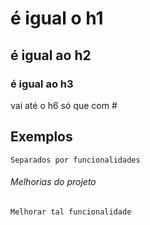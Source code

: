 # é igual o h1

## é igual ao h2

### é igual ao h3

vai até o h6 só que com #

## Exemplos
    Separados por funcionalidades

###### Melhorias do projeto
    Melhorar tal funcionalidade